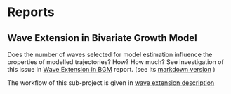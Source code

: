 Reports
====


## Wave Extension in Bivariate Growth Model

Does the number of waves selected for model estimation influence the properties of modelled trajectories? How? How much? See investigation of this issue in [Wave Extension in BGM](http://htmlpreview.github.io/?https://raw.githubusercontent.com/IALSA/RADC/master/reports/extending_waves/extending_waves.html?token=ACfLyWsP7z7LD8qY6MqEn36DJcCa_E49ks5WE_qIwA%3D%3D) report. (see its [markdown version](extending_waves/extending_waves.md) )

The workflow of this sub-project is given in  [wave extension description](extending_waves/workflow_description.md)

